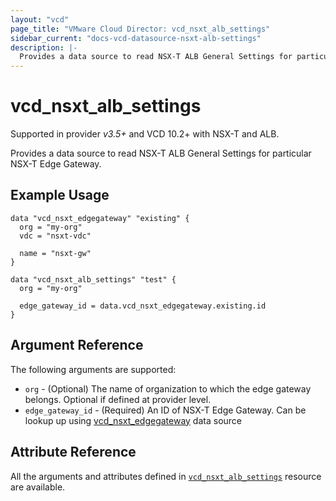 ```yaml
---
layout: "vcd"
page_title: "VMware Cloud Director: vcd_nsxt_alb_settings"
sidebar_current: "docs-vcd-datasource-nsxt-alb-settings"
description: |-
  Provides a data source to read NSX-T ALB General Settings for particular NSX-T Edge Gateway.
---
```


# vcd\_nsxt\_alb\_settings

Supported in provider *v3.5+* and VCD 10.2+ with NSX-T and ALB.

Provides a data source to read NSX-T ALB General Settings for particular NSX-T Edge Gateway.

## Example Usage

```hcl
data "vcd_nsxt_edgegateway" "existing" {
  org = "my-org"
  vdc = "nsxt-vdc"

  name = "nsxt-gw"
}

data "vcd_nsxt_alb_settings" "test" {
  org = "my-org"

  edge_gateway_id = data.vcd_nsxt_edgegateway.existing.id
}
```

## Argument Reference

The following arguments are supported:

* `org` - (Optional) The name of organization to which the edge gateway belongs. Optional if defined at provider level.
* `edge_gateway_id` - (Required) An ID of NSX-T Edge Gateway. Can be lookup up using
  [vcd_nsxt_edgegateway](/providers/vmware/vcd/latest/docs/data-sources/nsxt_edgegateway) data source

## Attribute Reference

All the arguments and attributes defined in
[`vcd_nsxt_alb_settings`](/providers/vmware/vcd/latest/docs/resources/nsxt_alb_settings) resource are available.
